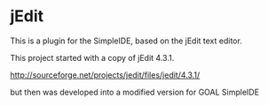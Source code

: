 jEdit 
=====

This is a plugin for the SimpleIDE, based on the jEdit text editor.

This project started with a copy of jEdit 4.3.1.

http://sourceforge.net/projects/jedit/files/jedit/4.3.1/
 
but then was developed into a modified version for GOAL SimpleIDE
 